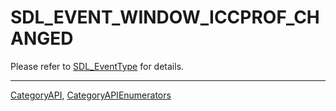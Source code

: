 # SDL_EVENT_WINDOW_ICCPROF_CHANGED

Please refer to [SDL_EventType](SDL_EventType) for details.

----
[CategoryAPI](CategoryAPI), [CategoryAPIEnumerators](CategoryAPIEnumerators)

